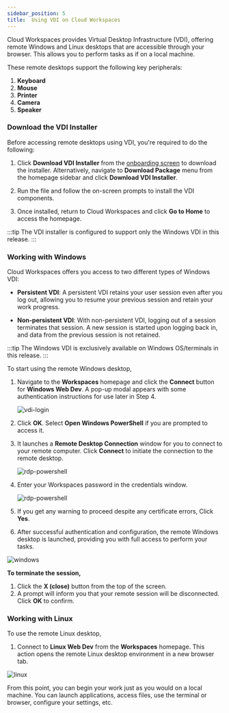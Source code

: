 ```yaml
---
sidebar_position: 5
title:  Using VDI on Cloud Workspaces
---
```



Cloud Workspaces provides Virtual Desktop Infrastructure (VDI), offering remote Windows and Linux desktops that are accessible through your browser. This allows you to perform tasks as if on a local machine.
 
These remote desktops support the following key peripherals:  
1. **Keyboard**
2. **Mouse**
3. **Printer**
4. **Camera** 
5. **Speaker**

### **Download the VDI Installer**

Before accessing remote desktops using VDI, you're required to do the following:
 
1. Click **Download VDI Installer** from the [onboarding screen](../index.md#connecting-to-workspaces) to download the installer. Alternatively,  navigate to **Download Package** menu from the homepage sidebar and click **Download VDI Installer**. 
  
2. Run the file and follow the on-screen prompts to install the VDI components.
3. Once installed, return to Cloud Workspaces and click **Go to Home** to access the homepage.

:::tip
The VDI installer is configured to support only the Windows VDI in this release.
:::

### **Working with Windows**

Cloud Workspaces offers you access to two different types of Windows VDI:

- **Persistent VDI**: A persistent VDI retains your user session even after you log out, allowing you to resume your previous session and retain your work progress.

- **Non-persistent VDI**: With non-persistent VDI, logging out of a session terminates that session. A new session is started upon logging back in, and data from the previous session is not retained.

:::tip
The Windows VDI is exclusively available on Windows OS/terminals in this release.
:::

To start using the remote Windows desktop, 

1. Navigate to the **Workspaces** homepage and click the **Connect** button for **Windows Web Dev**. A pop-up modal appears with some authentication instructions for use later in Step 4. 

    ![vdi-login](/img/runbook-images/vdi-login.png)

2. Click **OK**. Select **Open Windows PowerShell**  if you are prompted to access it.
3. It launches a **Remote Desktop Connection** window for you to connect to your remote computer. Click **Connect** to initiate the connection to the remote desktop.

    ![rdp-powershell](/img/runbook-images/vdi-rdp.png)

4. Enter your Workspaces password in the credentials window.

    ![rdp-powershell](/img/runbook-images/windows-credentials.png)

6.  If you get any warning to proceed despite any certificate errors, Click **Yes**.
7.   After successful authentication and configuration, the remote Windows desktop is launched, providing you with full access to perform your tasks.

![windows](/img/runbook-images/windows-vdi.png)

**To terminate the session,**

1. Click the **X (close)** button from the top of the screen.
2. A prompt will inform you that your remote session will be disconnected. Click **OK** to confirm.

### **Working with Linux**

To use the remote Linux desktop, 
1. Connect to  **Linux Web Dev** from the **Workspaces** homepage.  This action opens the remote Linux desktop environment in a new browser tab.  

![linux](/img/runbook-images/linux-vdi.png)

From this point, you can begin your work just as you would on a local machine. You can launch applications, access files, use the terminal or browser, configure your settings, etc.

